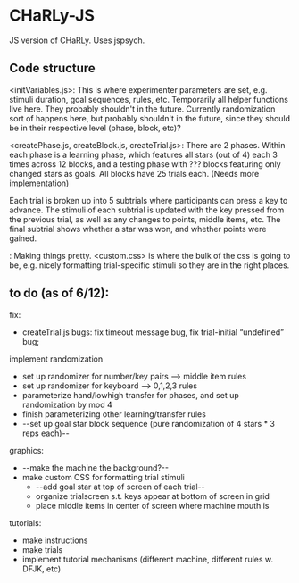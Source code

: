 # CHaRLy-JS
JS version of CHaRLy. Uses jspsych.

## Code structure
<initVariables.js>:
This is where experimenter parameters are set, e.g. stimuli duration, goal sequences, rules, etc. Temporarily all helper functions live here. They probably shouldn't in the future. Currently randomization sort of happens here, but probably shouldn't in the future, since they should be in their respective level (phase, block, etc)?

<createPhase.js, createBlock.js, createTrial.js>:
There are 2 phases. Within each phase is a learning phase, which features all stars (out of 4) each 3 times across 12 blocks, and a testing phase with ??? blocks featuring only changed stars as goals. All blocks have 25 trials each. (Needs more implementation)

Each trial is broken up into 5 subtrials where participants can press a key to advance. The stimuli of each subtrial is updated with the key pressed from the previous trial, as well as any changes to points, middle items, etc. The final subtrial shows whether a star was won, and whether points were gained.

<css files>:
Making things pretty. <custom.css> is where the bulk of the css is going to be, e.g. nicely formatting trial-specific stimuli so they are in the right places.

## to do (as of 6/12):
fix:
- createTrial.js bugs: fix timeout message bug, fix trial-initial “undefined” bug;

implement randomization
- set up randomizer for number/key pairs —> middle item rules
- set up randomizer for keyboard —> 0,1,2,3 rules
- parameterize hand/lowhigh transfer for phases, and set up randomization by mod 4
- finish parameterizing other learning/transfer rules
- --set up goal star block sequence (pure randomization of 4 stars * 3 reps each)--

graphics:
- --make the machine the background?--
- make custom CSS for formatting trial stimuli
  - --add goal star at top of screen of each trial--
  - organize trialscreen s.t. keys appear at bottom of screen in grid
  - place middle items in center of screen where machine mouth is

tutorials:
- make instructions
- make trials
- implement tutorial mechanisms (different machine, different rules w. DFJK, etc)
